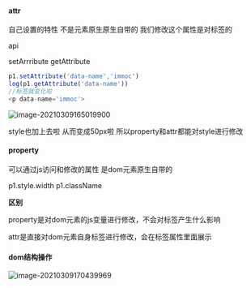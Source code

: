 #### attr

自己设置的特性 不是元素原生原生自带的 我们修改这个属性是对标签的

api

setArrribute  getAttribute

```js
p1.setAttribute('data-name','immoc')
log(p1.getAttribute('data-name'))
//标签就变化啦
<p data-name='immoc'>
```

![image-20210309165019900](C:\Users\legion\AppData\Roaming\Typora\typora-user-images\image-20210309165019900.png)

style也加上去啦 从而变成50px啦 所以property和attr都能对style进行修改

#### property

可以通过js访问和修改的属性 是dom元素原生自带的

p1.style.width p1.className





**区别**

property是对dom元素的js变量进行修改，不会对标签产生什么影响

attr是直接对dom元素自身标签进行修改，会在标签属性里面展示





#### dom结构操作

![image-20210309170439969](https://i.loli.net/2021/03/09/j815cMLDrqJAgxY.png)

